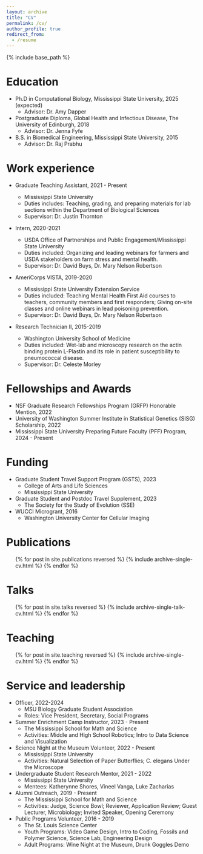 ```yaml
---
layout: archive
title: "CV"
permalink: /cv/
author_profile: true
redirect_from:
  - /resume
---
```


{% include base_path %}

Education
======
* Ph.D in Computational Biology, Mississippi State University, 2025 (expected)
  * Advisor: Dr. Amy Dapper 
* Postgraduate Diploma, Global Health and Infectious Disease, The University of Edinburgh, 2018
  * Advisor: Dr. Jenna Fyfe 
* B.S. in Biomedical Engineering, Mississippi State University, 2015
  * Advisor: Dr. Raj Prabhu 

Work experience
======
* Graduate Teaching Assistant, 2021 - Present
  * Mississippi State University
  * Duties includes: Teaching, grading, and preparing materials for lab sections within the Department of Biological Sciences
  * Supervisor: Dr. Justin Thornton

* Intern, 2020-2021
  * USDA Office of Partnerships and Public Engagement/Mississippi State University
  * Duties included: Organizing and leading webinars for farmers and USDA stakeholders on farm stress and mental health. 
  * Supervisor: Dr. David Buys, Dr. Mary Nelson Robertson

* AmeriCorps VISTA, 2019-2020
  * Mississippi State University Extension Service
  * Duties included: Teaching Mental Health First Aid courses to teachers, community members and first responders; Giving on-site classes and online webinars in lead poisoning prevention. 
  * Supervisor: Dr. David Buys, Dr. Mary Nelson Robertson

* Research Technician II, 2015-2019
  * Washington University School of Medicine
  * Duties included: Wet-lab and microscopy research on the actin binding protein L-Plastin and its role in patient susceptibility to pneumococcal disease.  
  * Supervisor: Dr. Celeste Morley
  
Fellowships and Awards
======
* NSF Graduate Research Fellowships Program (GRFP) Honorable Mention, 2022
* University of Washington Summer Institute in Statistical Genetics (SISG) Scholarship, 2022
* Mississippi State University Preparing Future Faculty (PFF) Program, 2024 - Present 

Funding
======
* Graduate Student Travel Support Program (GSTS), 2023
  * College of Arts and Life Sciences
  * Mississippi State University
* Graduate Student and Postdoc Travel Supplement, 2023
  * The Society for the Study of Evolution (SSE)
* WUCCI Microgrant, 2016
  * Washington University Center for Cellular Imaging         

Publications
======
  <ul>{% for post in site.publications reversed %}
    {% include archive-single-cv.html %}
  {% endfor %}</ul>
  
Talks
======
  <ul>{% for post in site.talks reversed %}
    {% include archive-single-talk-cv.html  %}
  {% endfor %}</ul>
  
Teaching
======
  <ul>{% for post in site.teaching reversed %}
    {% include archive-single-cv.html %}
  {% endfor %}</ul>
  
Service and leadership
======
* Officer, 2022-2024
  * MSU Biology Graduate Student Association
  * Roles: Vice President, Secretary, Social Programs 
* Summer Enrichment Camp Instructor, 2023 - Present
  * The Mississippi School for Math and Science
  * Activities: Middle and High School Robotics; Intro to Data Science and Visualization
* Science Night at the Museum Volunteer, 2022 - Present
  * Mississippi State University
  * Activities: Natural Selection of Paper Butterflies; C. elegans Under the Microscope
* Undergraduate Student Research Mentor, 2021 - 2022
  * Mississippi State University
  * Mentees: Katherynne Shores, Vineel Vanga, Luke Zacharias
* Alumni Outreach, 2019 - Present
  * The Mississippi School for Math and Science
  * Activities: Judge, Science Bowl; Reviewer, Application Review; Guest Lecturer, Microbiology; Invited Speaker, Opening Ceremony 
* Public Programs Volunteer, 2016 - 2019
  * The St. Louis Science Center
  * Youth Programs: Video Game Design, Intro to Coding, Fossils and Polymer Science, Science Lab, Engineering Design
  * Adult Programs: Wine Night at the Museum, Drunk Goggles Demo
